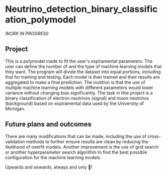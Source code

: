 # Neutrino_detection_binary_classification_polymodel

*WORK IN PROGRESS*

## Project
This is a polymodel made to fit the user's expiramental parameters. The user can define the number of and the type of machine learning models that they want. The program will divide the dataset into equal portions, including that for training and testing. Each model is then trained and their results are aggregated to make a final prediction. The inutition is that the use of multiple machine learning models with different parameters would lower variance without changing bias significantly. The task in thie project is a binary classification of electron neutrinos (signal) and muon neutrinos (background) based on expiramental data used by the University of Michigan.

## Future plans and outcomes
There are many modifications that can be made, including the use of cross-validation methods to further ensure results are clean by reducing the likelihood of overfit models. Another improvement is the use of grid search or another hyperparameter search algorithm to find the best possible configuration for the machine learning models.

Upwards and onwards, always and only :rocket:!
